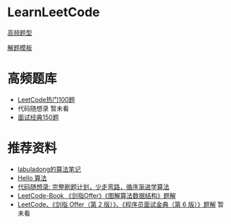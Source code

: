 # LearnLeetCode


[高频题型](高频题型.md)

[解题模板](解题模板.md)


# 高频题库
- [LeetCode热门100题](https://leetcode.cn/studyplan/top-100-liked/)
- 代码随想录   暂未看
- [面试经典150题](https://leetcode.cn/studyplan/top-interview-150/)


# 推荐资料
- [labuladong的算法笔记](https://labuladong.online/algo/home/)
- [Hello 算法](https://www.hello-algo.com/chapter_hello_algo/)
- [代码随想录: 完整刷题计划，少走弯路，循序渐进学算法](https://www.programmercarl.com/)
- [LeetCode-Book  《剑指Offer》《图解算法数据结构》题解](https://github.com/krahets/LeetCode-Book)
- [LeetCode、《剑指 Offer（第 2 版）》、《程序员面试金典（第 6 版）》题解](https://doocs.github.io/leetcode/)   暂未看
